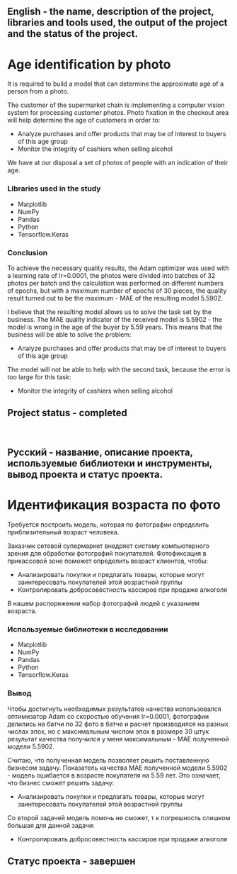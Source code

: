 
## English -  the name, description of the project, libraries and tools used, the output of the project and the status of the project.

# Age identification by photo

It is required to build a model that can determine the approximate age of a person from a photo.

The customer of the supermarket chain is implementing a computer vision system for processing customer photos. Photo fixation in the checkout area will help determine the age of customers in order to:

* Analyze purchases and offer products that may be of interest to buyers of this age group
* Monitor the integrity of cashiers when selling alcohol

We have at our disposal a set of photos of people with an indication of their age.


### Libraries used in the study
* Matplotlib
* NumPy
* Pandas
* Python
* Tensorflow.Keras

### Conclusion
To achieve the necessary quality results, the Adam optimizer was used with a learning rate of lr=0.0001, the photos were divided into batches of 32 photos per batch and the calculation was performed on different numbers of epochs, but with a maximum number of epochs of 30 pieces, the quality result turned out to be the maximum - MAE of the resulting model 5.5902.

I believe that the resulting model allows us to solve the task set by the business. The MAE quality indicator of the received model is 5.5902 - the model is wrong in the age of the buyer by 5.59 years.
This means that the business will be able to solve the problem:
* Analyze purchases and offer products that may be of interest to buyers of this age group

The model will not be able to help with the second task, because the error is too large for this task:
* Monitor the integrity of cashiers when selling alcohol

## Project status - completed
<br>

## Русский - название, описание проекта, используемые библиотеки и инструменты, вывод проекта и статус проекта.

#  Идентификация возраста по фото

Требуется построить модель, которая по фотографии определить приблизительный возраст человека.

Заказчик сетевой супермаркет внедряет систему компьютерного зрения для обработки фотографий покупателей. Фотофиксация в прикассовой зоне поможет определить возраст клиентов, чтобы:

* Анализировать покупки и предлагать товары, которые могут заинтересовать покупателей этой возрастной группы
* Контролировать добросовестность кассиров при продаже алкоголя

В нашем распоряжении набор фотографий людей с указанием возраста.


### Используемые библиотеки в исследовании
* Matplotlib
* NumPy
* Pandas
* Python
* Tensorflow.Keras

### Вывод
Чтобы достигнуть необходимых результатов качества использовался оптимизатор Adam со скоростью обучения lr=0.0001, фотографии делились на батчи по 32 фото в батче и расчет производился на разных числах эпох, но с максимальным числом эпох в размере 30 штук результат качества получился у меня максимальным - MAE полученной модели 5.5902.

Считаю, что полученная модель позволяет решить поставленную бизнесом задачу. Показатель качества MAE полученной модели 5.5902 - модель ошибается в возрасте покупателя на 5.59 лет.
Это означает, что бизнес сможет решить задачу:
* Анализировать покупки и предлагать товары, которые могут заинтересовать покупателей этой возрастной группы

Со второй задачей модель помочь не сможет, т к погрешность слишком большая для данной задачи:
* Контролировать добросовестность кассиров при продаже алкоголя

## Статус проекта - завершен
